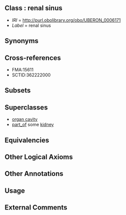 
## Class : renal sinus

 * *IRI* = http://purl.obolibrary.org/obo/UBERON_0006171
 * *Label* = renal sinus

## Synonyms


## Cross-references

 * FMA:15611
 * SCTID:362222000

## Subsets


## Superclasses

 * [organ cavity](../../UBERON/58/UBERON_0002558.md)
 * [part_of](../../BFO/50/BFO_0000050.md) some [kidney](../../UBERON/13/UBERON_0002113.md)

## Equivalencies


## Other Logical Axioms


## Other Annotations


## Usage


## External Comments

